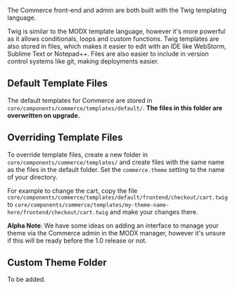 The Commerce front-end and admin are both built with the Twig templating language. 

Twig is similar to the MODX template language, however it's more powerful as it allows conditionals, loops and custom functions. Twig templates are also stored in files, which makes it easier to edit with an IDE like WebStorm, Sublime Text or Notepad++. Files are also easier to include in version control systems like git, making deployments easier. 

## Default Template Files

The default templates for Commerce are stored in `core/components/commerce/templates/default/`. **The files in this folder are overwritten on upgrade.** 

## Overriding Template Files

To override template files, create a new folder in `core/components/commerce/templates/` and create files with the same name as the files in the default folder. Set the `commerce.theme` setting to the name of your directory. 

For example to change the cart, copy the file `core/components/commerce/templates/default/frontend/checkout/cart.twig` to `core/components/commerce/templates/my-theme-name-here/frontend/checkout/cart.twig` and make your changes there.


**Alpha Note**: We have some ideas on adding an interface to manage your theme via the Commerce admin in the MODX manager, however it's unsure if this will be ready before the 1.0 release or not. 

## Custom Theme Folder

To be added. 
